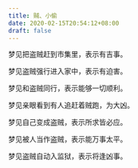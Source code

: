 ```yaml
---
title: 贼、小偷
date: 2020-02-15T20:54:12+08:00
draft: false
---
```


梦见把盗贼赶到市集里，表示有吉事。

梦见盗贼强行进入家中，表示有迫害。

梦见和盗贼同行，表示能够一切顺利。

梦见亲眼看到有人追赶着贼跑，为大凶。

梦见自己变成盗贼，表示所求皆必应。

梦见被人当作盗贼，表示能万事太平。

梦见盗贼自动入监狱，表示将逢凶事。